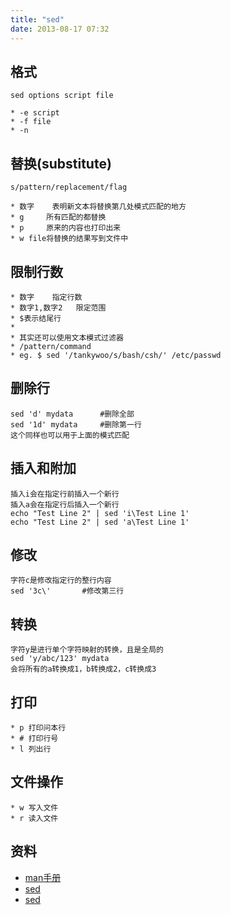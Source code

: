 ```yaml
---
title: "sed"
date: 2013-08-17 07:32
---
```



## 格式 ##

	sed options script file

	* -e script
	* -f file
	* -n


## 替换(substitute) ##

	s/pattern/replacement/flag

	* 数字	表明新文本将替换第几处模式匹配的地方
	* g		所有匹配的都替换
	* p		原来的内容也打印出来
	* w file将替换的结果写到文件中



## 限制行数 ##

	* 数字	指定行数
	* 数字1,数字2	限定范围
	* $表示结尾行
	*
	* 其实还可以使用文本模式过滤器
	* /pattern/command 
	* eg. $ sed '/tankywoo/s/bash/csh/' /etc/passwd


## 删除行 ##

	sed 'd' mydata		#删除全部
	sed '1d' mydata		#删除第一行
	这个同样也可以用于上面的模式匹配


## 插入和附加 ##

	插入i会在指定行前插入一个新行
	插入a会在指定行后插入一个新行
	echo "Test Line 2" | sed 'i\Test Line 1'
	echo "Test Line 2" | sed 'a\Test Line 1'


## 修改 ##

	字符c是修改指定行的整行内容
	sed '3c\'		#修改第三行


## 转换 ##

	字符y是进行单个字符映射的转换，且是全局的
	sed 'y/abc/123' mydata
	会将所有的a转换成1，b转换成2，c转换成3


## 打印 ##

	* p 打印问本行
	* #	打印行号
	* l	列出行


## 文件操作 ##

	* w	写入文件
	* r	读入文件


## 资料 ##

* [man手册](http://unixhelp.ed.ac.uk/CGI/man-cgi?sed)
* [sed](http://sed.sourceforge.net/sed1line_zh-CN.html)
* [sed](http://www.grymoire.com/Unix/Sed.html)
